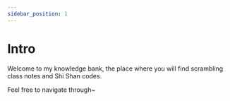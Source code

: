 ```yaml
---
sidebar_position: 1
---
```


# Intro

Welcome to my knowledge bank, the place where you will find scrambling class notes and Shi Shan codes.

Feel free to navigate through~